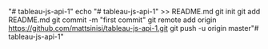 "# tableau-js-api-1" 
echo "# tableau-js-api-1" >> README.md
git init
git add README.md
git commit -m "first commit"
git remote add origin https://github.com/mattsinisi/tableau-js-api-1.git
git push -u origin master"# tableau-js-api-1" 
